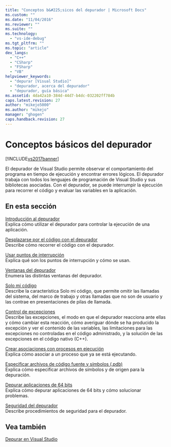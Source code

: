 ```yaml
---
title: "Conceptos b&#225;sicos del depurador | Microsoft Docs"
ms.custom: ""
ms.date: "11/04/2016"
ms.reviewer: ""
ms.suite: ""
ms.technology: 
  - "vs-ide-debug"
ms.tgt_pltfrm: ""
ms.topic: "article"
dev_langs: 
  - "C++"
  - "CSharp"
  - "FSharp"
  - "VB"
helpviewer_keywords: 
  - "depurar [Visual Studio]"
  - "depurador, acerca del depurador"
  - "depurador, guía básica"
ms.assetid: 4da42a10-384d-44d7-b4dc-032202ff784b
caps.latest.revision: 27
author: "mikejo5000"
ms.author: "mikejo"
manager: "ghogen"
caps.handback.revision: 27
---
```

# Conceptos b&#225;sicos del depurador
[!INCLUDE[vs2017banner](../code-quality/includes/vs2017banner.md)]

El depurador de Visual Studio permite observar el comportamiento del programa en tiempo de ejecución y encontrar errores lógicos. El depurador trabaja con todos los lenguajes de programación de Visual Studio y sus bibliotecas asociadas. Con el depurador, se puede interrumpir la ejecución para recorrer el código y evaluar las variables en la aplicación.  
  
## En esta sección  
 [Introducción al depurador](../debugger/getting-started-with-the-debugger.md)  
 Explica cómo utilizar el depurador para controlar la ejecución de una aplicación.  
  
 [Desplazarse por el código con el depurador](../debugger/navigating-through-code-with-the-debugger.md)  
 Describe cómo recorrer el código con el depurador.  
  
 [Usar puntos de interrupción](../debugger/using-breakpoints.md)  
 Explica qué son los puntos de interrupción y cómo se usan.  
  
 [Ventanas del depurador](../debugger/debugger-windows.md)  
 Enumera las distintas ventanas del depurador.  
  
 [Solo mi código](../debugger/just-my-code.md)  
 Describe la característica Solo mi código, que permite omitir las llamadas del sistema, del marco de trabajo y otras llamadas que no son de usuario y las contrae en presentaciones de pilas de llamada.  
  
 [Control de excepciones](../debugger/managing-exceptions-with-the-debugger.md)  
 Describe las excepciones, el modo en que el depurador reacciona ante ellas y cómo cambiar esta reacción, cómo averiguar dónde se ha producido la excepción y ver el contenido de las variables, las limitaciones para las excepciones no controladas en el código administrado, y la solución de las excepciones en el código nativo \(C\+\+\).  
  
 [Crear asociaciones con procesos en ejecución](../debugger/attach-to-running-processes-with-the-visual-studio-debugger.md)  
 Explica cómo asociar a un proceso que ya se está ejecutando.  
  
 [Especificar archivos de código fuente y símbolos \(.pdb\)](../debugger/specify-symbol-dot-pdb-and-source-files-in-the-visual-studio-debugger.md)  
 Explica cómo especificar archivos de símbolos y de origen para la depuración.  
  
 [Depurar aplicaciones de 64 bits](../debugger/debug-64-bit-applications.md)  
 Explica cómo depurar aplicaciones de 64 bits y cómo solucionar problemas.  
  
 [Seguridad del depurador](../debugger/debugger-security.md)  
 Describe procedimientos de seguridad para el depurador.  
  
## Vea también  
 [Depurar en Visual Studio](../debugger/debugging-in-visual-studio.md)